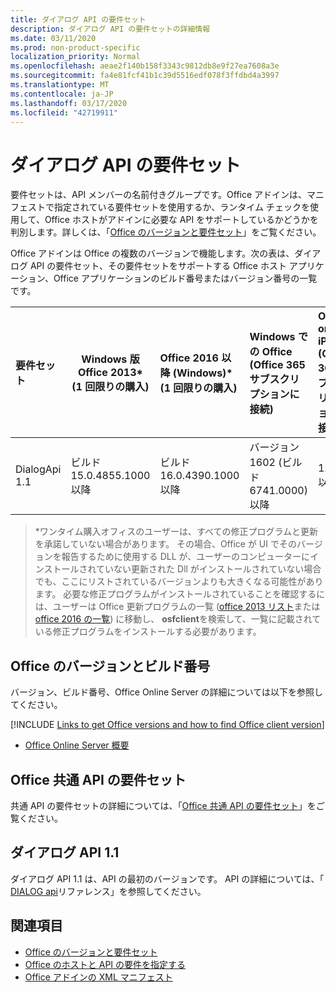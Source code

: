 ```yaml
---
title: ダイアログ API の要件セット
description: ダイアログ API の要件セットの詳細情報
ms.date: 03/11/2020
ms.prod: non-product-specific
localization_priority: Normal
ms.openlocfilehash: aeae2f140b158f3343c9812db8e9f27ea7608a3e
ms.sourcegitcommit: fa4e81fcf41b1c39d5516edf078f3ffdbd4a3997
ms.translationtype: MT
ms.contentlocale: ja-JP
ms.lasthandoff: 03/17/2020
ms.locfileid: "42719911"
---
```

# <a name="dialog-api-requirement-sets"></a>ダイアログ API の要件セット

要件セットは、API メンバーの名前付きグループです。Office アドインは、マニフェストで指定されている要件セットを使用するか、ランタイム チェックを使用して、Office ホストがアドインに必要な API をサポートしているかどうかを判別します。詳しくは、「[Office のバージョンと要件セット](../../develop/office-versions-and-requirement-sets.md)」をご覧ください。

Office アドインは Office の複数のバージョンで機能します。次の表は、ダイアログ API の要件セット、その要件セットをサポートする Office ホスト アプリケーション、Office アプリケーションのビルド番号またはバージョン番号の一覧です。

|  要件セット  | Windows 版 Office 2013\*<br>(1 回限りの購入) | Office 2016 以降 (Windows)\*<br>(1 回限りの購入)   | Windows での Office<br>(Office 365 サブスクリプションに接続) |  Office on iPad<br>(Office 365 サブスクリプションに接続)  |  Office on Mac<br>(Office 365 サブスクリプションに接続)  | Office on the web  |  Office Online Server  |
|:-----|-----|:-----|:-----|:-----|:-----|:-----|:-----|
| DialogApi 1.1  | ビルド 15.0.4855.1000 以降 | ビルド 16.0.4390.1000 以降 | バージョン 1602 (ビルド 6741.0000) 以降 | 1.22 以降 | 15.20 以降| 2017 年 1 月 | バージョン 1608 (ビルド 7601.6800) 以降|

>\*ワンタイム購入オフィスのユーザーは、すべての修正プログラムと更新を承諾していない場合があります。 その場合、Office が UI でそのバージョンを報告するために使用する DLL が、ユーザーのコンピューターにインストールされていない更新された Dll がインストールされていない場合でも、ここにリストされているバージョンよりも大きくなる可能性があります。 必要な修正プログラムがインストールされていることを確認するには、ユーザーは Office 更新プログラムの一覧 ([office 2013 リスト](/officeupdates/msp-files-office-2013)または[office 2016 の一覧](/officeupdates/msp-files-office-2016)) に移動し、 **osfclient**を検索して、一覧に記載されている修正プログラムをインストールする必要があります。

## <a name="office-versions-and-build-numbers"></a>Office のバージョンとビルド番号

バージョン、ビルド番号、Office Online Server の詳細については以下を参照してください。

[!INCLUDE [Links to get Office versions and how to find Office client version](../../includes/links-get-office-versions-builds.md)]
- [Office Online Server 概要](/officeonlineserver/office-online-server-overview)

## <a name="office-common-api-requirement-sets"></a>Office 共通 API の要件セット

共通 API の要件セットの詳細については、「[Office 共通 API の要件セット](office-add-in-requirement-sets.md)」をご覧ください。

## <a name="dialog-api-11"></a>ダイアログ API 1.1

ダイアログ API 1.1 は、API の最初のバージョンです。 API の詳細については、「 [DIALOG api](/javascript/api/office/office.ui)リファレンス」を参照してください。

## <a name="see-also"></a>関連項目

- [Office のバージョンと要件セット](../../develop/office-versions-and-requirement-sets.md)
- [Office のホストと API の要件を指定する](../../develop/specify-office-hosts-and-api-requirements.md)
- [Office アドインの XML マニフェスト](../../develop/add-in-manifests.md)
